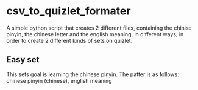 # csv_to_quizlet_formater

A simple python script that creates 2 different files, containing the chinise pinyin, the chinese letter and the english meaning, in different ways, in order to create 2 different kinds of sets on quizlet.

## Easy set
This sets goal is learning the chinese pinyin. The patter is as follows: chinese pinyin (chinese), english meaning
